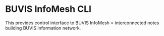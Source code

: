 # BUVIS InfoMesh CLI

This provides control interface to BUVIS InfoMesh = interconnected notes building BUVIS information network.
